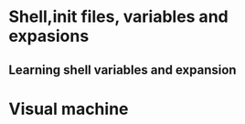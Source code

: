 # Shell,init files, variables and expasions

## Learning shell variables and expansion

# Visual machine
